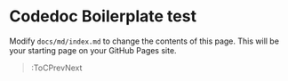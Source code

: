 # Codedoc Boilerplate test

Modify `docs/md/index.md` to change the contents of this page. This will be your starting
page on your GitHub Pages site.


> :ToCPrevNext
